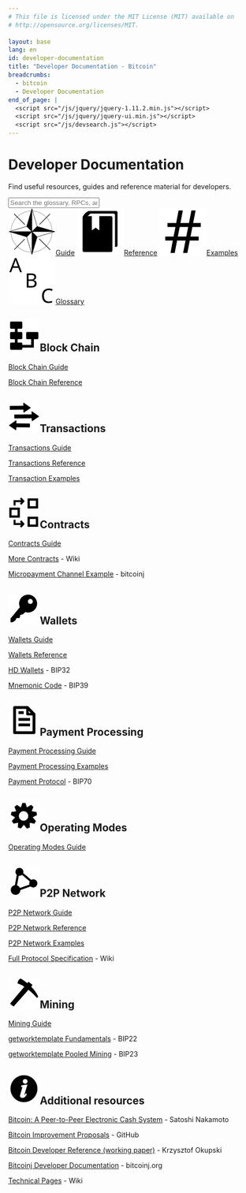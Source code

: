 ```yaml
---
# This file is licensed under the MIT License (MIT) available on
# http://opensource.org/licenses/MIT.

layout: base
lang: en
id: developer-documentation
title: "Developer Documentation - Bitcoin"
breadcrumbs:
  - bitcoin
  - Developer Documentation
end_of_page: |
  <script src="/js/jquery/jquery-1.11.2.min.js"></script>
  <script src="/js/jquery/jquery-ui.min.js"></script>
  <script src="/js/devsearch.js"></script>
---
```

<link rel="stylesheet" href="/css/jquery-ui.min.css">

# Developer Documentation

<p class="summary">Find useful resources, guides and reference material for developers.</p>

<input id="glossary_term" class="glossary_term" placeholder="Search the glossary, RPCs, and more">

<div class="docreference">
<a href="/en/developer-guide"><img src="/img/icons/main_ico_compass.svg" alt="icon"><span>Guide</span></a>
<a href="/en/developer-reference"><img src="/img/icons/main_ico_guide.svg" alt="icon"><span>Reference</span></a>
<a href="/en/developer-examples"><img src="/img/icons/main_ico_hash.svg" alt="icon"><span>Examples</span></a>
<a href="/en/developer-glossary"><img src="/img/icons/main_ico_abc.svg" alt="icon"><span>Glossary</span></a>
</div>

<div class="resources">
  <div><div>
      <h2 id="block_chain"><img src="/img/icons/ico_blockchain.svg" class="titleicon" alt="Icon">Block Chain</h2>
      <p><a href="/en/developer-guide#block-chain">Block Chain Guide</a></p>
      <p><a href="/en/developer-reference#block-chain">Block Chain Reference</a></p>
    </div><div>
      <h2 id="transactions"><img src="/img/icons/ico_micro.svg" class="titleicon" alt="Icon">Transactions</h2>
      <p><a href="/en/developer-guide#transactions">Transactions Guide</a></p>
      <p><a href="/en/developer-reference#transactions">Transactions Reference</a></p>
      <p><a href="/en/developer-examples#transactions">Transaction Examples</a></p>
    </div>
  </div>
  <div>
    <div>
      <h2 id="contracts"><img src="/img/icons/ico_contract.svg" class="titleicon" alt="Icon">Contracts</h2>
      <p><a href="/en/developer-guide#contracts">Contracts Guide</a></p>
      <div class="resourcesext">
        <p><a href="https://en.bitcoin.it/wiki/Contracts">More Contracts</a> - Wiki</p>
        <p><a href="https://bitcoinj.github.io/working-with-micropayments">Micropayment Channel Example</a> - bitcoinj</p>
      </div>
    </div><div>
      <h2 id="wallets"><img src="/img/icons/ico_key.svg" class="titleicon" alt="Icon">Wallets</h2>
      <p><a href="/en/developer-guide#wallets">Wallets Guide</a></p>
      <p><a href="/en/developer-reference#wallets">Wallets Reference</a></p>
      <div class="resourcesext">
        <p><a href="https://github.com/bitcoin/bips/blob/master/bip-0032.mediawiki">HD Wallets</a> - BIP32</p>
        <p><a href="https://github.com/bitcoin/bips/blob/master/bip-0039.mediawiki">Mnemonic Code</a> - BIP39</p>
      </div>
    </div>
  </div>
  <div>
    <div>
      <h2 id="payment-processing"><img src="/img/icons/ico_bill.svg" class="titleicon" alt="Icon">Payment Processing</h2>
      <p><a href="/en/developer-guide#payment-processing">Payment Processing Guide</a></p>
      <p><a href="/en/developer-examples#payment-processing">Payment Processing Examples</a></p>
      <div class="resourcesext">
        <p><a href="https://github.com/bitcoin/bips/blob/master/bip-0070.mediawiki">Payment Protocol</a> - BIP70</p>
      </div>
    </div><div>
      <h2 id="operating_modes"><img src="/img/icons/ico_conf.svg" class="titleicon" alt="Icon">Operating Modes</h2>
      <p><a href="/en/developer-guide#operating-modes">Operating Modes Guide</a></p>
    </div>
  </div>
  <div>
    <div>
      <h2 id="p2p-network"><img src="/img/icons/ico_network.svg" class="titleicon" alt="Icon">P2P Network</h2>
      <p><a href="/en/developer-guide#p2p-network">P2P Network Guide</a></p>
      <p><a href="/en/developer-reference#p2p-network">P2P Network Reference</a></p>
      <p><a href="/en/developer-examples#p2p-network">P2P Network Examples</a></p>
      <div class="resourcesext">
        <p><a href="https://en.bitcoin.it/wiki/Protocol_specification">Full Protocol Specification</a> - Wiki</p>
      </div>
    </div><div>
      <h2 id="mining"><img src="/img/icons/ico_mining.svg" class="titleicon" alt="Icon">Mining</h2>
      <p><a href="/en/developer-guide#mining">Mining Guide</a></p>
      <div class="resourcesext">
        <p><a href="https://github.com/bitcoin/bips/blob/master/bip-0022.mediawiki">getworktemplate Fundamentals</a> - BIP22</p>
        <p><a href="https://github.com/bitcoin/bips/blob/master/bip-0023.mediawiki">getworktemplate Pooled Mining</a> - BIP23</p>
      </div>
    </div>
  </div>
</div>

<div class="resourcesmore"><div>
  <h2 id="additional-resources"><img src="/img/icons/ico_wiki.svg" class="titleicon" alt="Icon">Additional resources</h2>
  <p><a href="/en/bitcoin-paper">Bitcoin: A Peer-to-Peer Electronic Cash System</a> - Satoshi Nakamoto</p>
  <p><a href="https://github.com/bitcoin/bips#readme">Bitcoin Improvement Proposals</a> - GitHub</p>
  <p><a href="https://github.com/minium/Bitcoin-Spec">Bitcoin Developer Reference (working paper)</a> - Krzysztof Okupski</p>
  <p><a href="https://bitcoinj.github.io/#documentation">Bitcoinj Developer Documentation</a> - bitcoinj.org</p>
  <p><a href="https://en.bitcoin.it/wiki/Category:Technical">Technical Pages</a> - Wiki</p>
</div></div>
